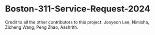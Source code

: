 # Boston-311-Service-Request-2024
Credit to all the other contributors to this project: Jooyeon Lee, Nimisha, Zicheng Wang, Peng Zhao, Aashrith.
